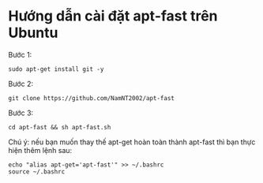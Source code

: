 Hướng dẫn cài đặt apt-fast trên Ubuntu
======================================
Bước 1:

    sudo apt-get install git -y

Bước 2:

    git clone https://github.com/NamNT2002/apt-fast

Bước 3:

    cd apt-fast && sh apt-fast.sh

Chú ý: nếu bạn muốn thay thế apt-get hoàn toàn thành apt-fast thì bạn thực hiện thêm lệnh sau:

    echo "alias apt-get='apt-fast'" >> ~/.bashrc
    source ~/.bashrc    
